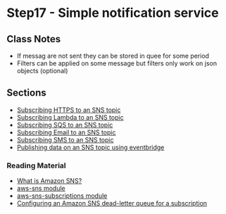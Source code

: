 # Step17 - Simple notification service

## Class Notes

- If messag are not sent they can be stored in quee for some period
- Filters can be applied on some message but filters only work on json objects (optional)

## Sections

- [Subscribing HTTPS to an SNS topic](./step00_httpsSubscription)
- [Subscribing Lambda to an SNS topic](./step01_lambdaSubscription)
- [Subscribing SQS to an SNS topic](./step02_sqsSubscription)
- [Subscribing Email to an SNS topic](./step03_emailSubscription)
- [Subscribing SMS to an SNS topic](./step04_smsSubscription)
- [Publishing data on an SNS topic using eventbridge](./step05_publish_using_event)

### Reading Material

- [What is Amazon SNS?](https://docs.aws.amazon.com/sns/latest/dg/welcome.html)
- [aws-sns module](https://docs.aws.amazon.com/cdk/api/v1/docs/aws-sns-readme.html)
- [aws-sns-subscriptions module](https://docs.aws.amazon.com/cdk/api/v1/docs/aws-sns-subscriptions-readme.html)
- [Configuring an Amazon SNS dead-letter queue for a subscription](https://docs.aws.amazon.com/sns/latest/dg/sns-configure-dead-letter-queue.html)

